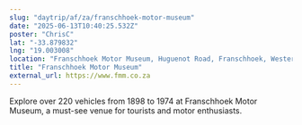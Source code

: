 ```yaml
---
slug: "daytrip/af/za/franschhoek-motor-museum"
date: "2025-06-13T10:40:25.532Z"
poster: "ChrisC"
lat: "-33.879832"
lng: "19.003008"
location: "Franschhoek Motor Museum, Huguenot Road, Franschhoek, Western Cape, 7690, South Africa"
title: "Franschhoek Motor Museum"
external_url: https://www.fmm.co.za
---
```

Explore over 220 vehicles from 1898 to 1974 at Franschhoek Motor Museum, a must-see venue for tourists and motor enthusiasts.